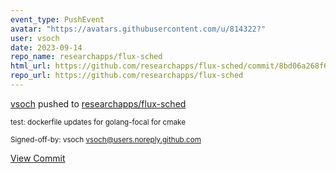 ```yaml
---
event_type: PushEvent
avatar: "https://avatars.githubusercontent.com/u/814322?"
user: vsoch
date: 2023-09-14
repo_name: researchapps/flux-sched
html_url: https://github.com/researchapps/flux-sched/commit/8bd06a268f697f5146a127dfe3228aa5d89e554a
repo_url: https://github.com/researchapps/flux-sched
---
```


<a href='https://github.com/vsoch' target='_blank'>vsoch</a> pushed to <a href='https://github.com/researchapps/flux-sched' target='_blank'>researchapps/flux-sched</a>

<small>test: dockerfile updates for golang-focal for cmake

Signed-off-by: vsoch <vsoch@users.noreply.github.com></small>

<a href='https://github.com/researchapps/flux-sched/commit/8bd06a268f697f5146a127dfe3228aa5d89e554a' target='_blank'>View Commit</a>